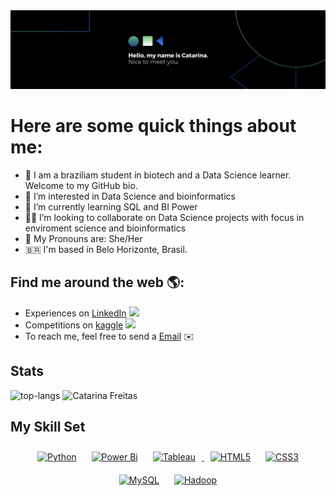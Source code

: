 <img src="images/Catarina Freitas.png" alt="banner that says Hello, my name is Catarina. Nice to meet you">

# Here are some quick things about me:
- 👋 I am a braziliam student in biotech and a Data Science learner. Welcome to my GitHub bio.
- 👀 I’m interested in Data Science and bioinformatics
- 🌱 I’m currently learning SQL and BI Power
- 👨‍💻 I’m looking to collaborate on Data Science projects with focus in enviroment science and bioinformatics
- 📗 My Pronouns are: She/Her
- 🇧🇷  I'm based in Belo Horizonte, Brasil.

## Find me around the web 🌎:
- Experiences on [LinkedIn](https://www.linkedin.com/public-profile/settings?lipi=urn%3Ali%3Apage%3Ad_flagship3_profile_self_edit_contact-info%3BiBtpAP%2F9TOqzff6t5O%2BKrg%3D%3D) <img src='https://cdn-icons-png.flaticon.com/512/174/174857.png' height=15px>
- Competitions on [kaggle](https://www.kaggle.com/ccfreitas) <img src='https://cdn4.iconfinder.com/data/icons/logos-and-brands/512/189_Kaggle_logo_logos-512.png' height=15px>
- To reach me, feel free to send a [Email](catarinafreitas1605@hotmail.com) ✉️

## Stats

![top-langs](https://github-readme-stats.vercel.app/api/top-langs?username=CatarinaRRF&show_icons=true&theme=dark)
![Catarina Freitas](https://github-readme-stats.vercel.app/api?username=CatarinaRRF&show_icons=true&theme=dark)

## My Skill Set 
<div align="center">  
<a href="https://www.python.org/" target="_blank"><img style="margin: 10px" src="https://profilinator.rishav.dev/skills-assets/python-original.svg" alt="Python" height="50" /></a>
<a href="https://powerbi.microsoft.com/en-us/" target="_blank"><img style="margin: 10px" src="https://profilinator.rishav.dev/skills-assets/powerbi.png" alt="Power Bi" height="50" /></a>  
<a href="https://www.tableau.com/" target="_blank"><img style="margin: 10px" src="https://profilinator.rishav.dev/skills-assets/tableau.svg" alt="Tableau" height="50" />
<a href="https://en.wikipedia.org/wiki/HTML5" target="_blank"><img style="margin: 10px" src="https://profilinator.rishav.dev/skills-assets/html5-original-wordmark.svg" alt="HTML5" height="50" /></a>  
<a href="https://www.w3schools.com/css/" target="_blank"><img style="margin: 10px" src="https://profilinator.rishav.dev/skills-assets/css3-original-wordmark.svg" alt="CSS3" height="50" /></a>
<a href="https://www.mysql.com/" target="_blank"><img style="margin: 10px" src="https://profilinator.rishav.dev/skills-assets/mysql-original-wordmark.svg" alt="MySQL" height="50" /></a>  
<a href="https://hadoop.apache.org/" target="_blank"><img style="margin: 10px" src="https://profilinator.rishav.dev/skills-assets/apache_hadoop-icon.svg" alt="Hadoop" height="50" /></a>  
</div>

